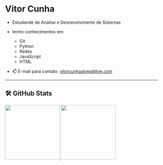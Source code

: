 # Vitor Cunha

- Estudande de Analise e Desnevolvimento de Sistemas

- tenho conhecimentos em:
	- Git
	- Python
	- Redes
	- JavaScript
	- HTML

- 📫 E-mail para contato: vitorcunhaalves@live.com



---

## 🛠️ GitHub Stats

<div>
  <a href="https://github.com/vitorcalves">
  <img height="180em" src="https://github-readme-stats-eight-theta.vercel.app/api?username=vitorcalves&show_icons=true&theme=tokyonight&include_all_commits=true&count_private=true"/>
  <img height="180em" src="https://github-readme-stats-eight-theta.vercel.app/api/top-langs/?username=vitorcalves&layout=compact&langs_count=8&theme=tokyonight"/>
<div>